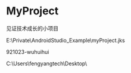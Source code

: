 # MyProject
见证技术成长的小项目

E:\Private\AndroidStudio_Example\myProject.jks

921023-wuhuihui

C:\Users\fengyangtech\Desktop\